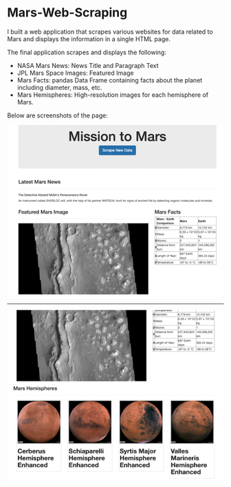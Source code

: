 # Mars-Web-Scraping

I built a web application that scrapes various websites for data related to Mars and displays the information in a single HTML page. 

The final application scrapes and displays the following:

* NASA Mars News: News Title and Paragraph Text
* JPL Mars Space Images: Featured Image
* Mars Facts: pandas Data Frame containing facts about the planet including diameter, mass, etc.
* Mars Hemispheres: High-resolution images for each hemisphere of Mars.

Below are screenshots of the page:

![1](screenshot1.png)

------------------------------------

![2](screenshot2.png)
